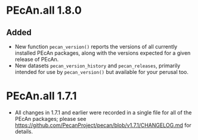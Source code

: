 # PEcAn.all 1.8.0

## Added

* New function `pecan_version()` reports the versions of all currently
  installed PEcAn packages, along with the versions expected for a given
  release of PEcAn.
* New datasets `pecan_version_history` and `pecan_releases`, primarily intended
  for use by `pecan_version()` but available for your perusal too.


# PEcAn.all 1.7.1

* All changes in 1.7.1 and earlier were recorded in a single file for all of the PEcAn packages; please see 
https://github.com/PecanProject/pecan/blob/v1.7.1/CHANGELOG.md for details.
